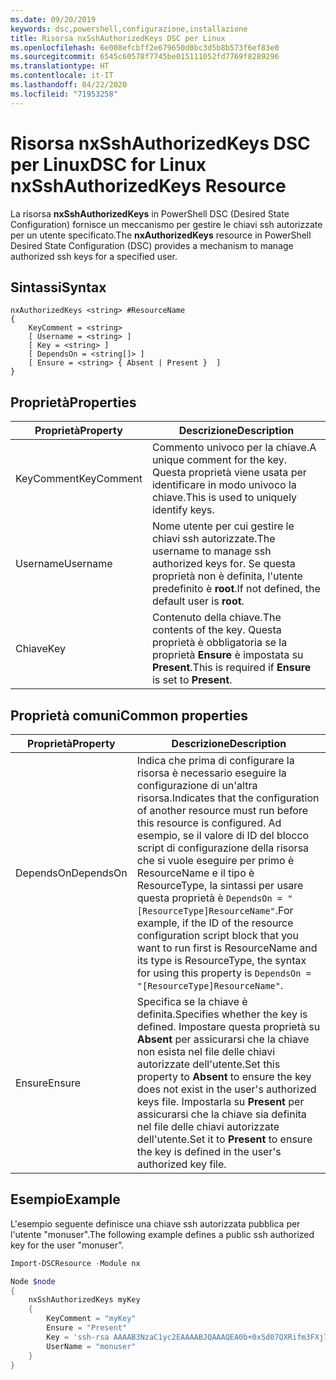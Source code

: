 ```yaml
---
ms.date: 09/20/2019
keywords: dsc,powershell,configurazione,installazione
title: Risorsa nxSshAuthorizedKeys DSC per Linux
ms.openlocfilehash: 6e008efcbff2e679650d0bc3d5b8b573f6ef83e0
ms.sourcegitcommit: 6545c60578f7745be015111052fd7769f8289296
ms.translationtype: HT
ms.contentlocale: it-IT
ms.lasthandoff: 04/22/2020
ms.locfileid: "71953258"
---
```

# <a name="dsc-for-linux-nxsshauthorizedkeys-resource"></a><span data-ttu-id="aeafa-103">Risorsa nxSshAuthorizedKeys DSC per Linux</span><span class="sxs-lookup"><span data-stu-id="aeafa-103">DSC for Linux nxSshAuthorizedKeys Resource</span></span>

<span data-ttu-id="aeafa-104">La risorsa **nxSshAuthorizedKeys** in PowerShell DSC (Desired State Configuration) fornisce un meccanismo per gestire le chiavi ssh autorizzate per un utente specificato.</span><span class="sxs-lookup"><span data-stu-id="aeafa-104">The **nxAuthorizedKeys** resource in PowerShell Desired State Configuration (DSC) provides a mechanism to manage authorized ssh keys for a specified user.</span></span>

## <a name="syntax"></a><span data-ttu-id="aeafa-105">Sintassi</span><span class="sxs-lookup"><span data-stu-id="aeafa-105">Syntax</span></span>

```Syntax
nxAuthorizedKeys <string> #ResourceName
{
    KeyComment = <string>
    [ Username = <string> ]
    [ Key = <string> ]
    [ DependsOn = <string[]> ]
    [ Ensure = <string> { Absent | Present }  ]
}
```

## <a name="properties"></a><span data-ttu-id="aeafa-106">Proprietà</span><span class="sxs-lookup"><span data-stu-id="aeafa-106">Properties</span></span>

|<span data-ttu-id="aeafa-107">Proprietà</span><span class="sxs-lookup"><span data-stu-id="aeafa-107">Property</span></span> |<span data-ttu-id="aeafa-108">Descrizione</span><span class="sxs-lookup"><span data-stu-id="aeafa-108">Description</span></span> |
|---|---|
|<span data-ttu-id="aeafa-109">KeyComment</span><span class="sxs-lookup"><span data-stu-id="aeafa-109">KeyComment</span></span> |<span data-ttu-id="aeafa-110">Commento univoco per la chiave.</span><span class="sxs-lookup"><span data-stu-id="aeafa-110">A unique comment for the key.</span></span> <span data-ttu-id="aeafa-111">Questa proprietà viene usata per identificare in modo univoco la chiave.</span><span class="sxs-lookup"><span data-stu-id="aeafa-111">This is used to uniquely identify keys.</span></span> |
|<span data-ttu-id="aeafa-112">Username</span><span class="sxs-lookup"><span data-stu-id="aeafa-112">Username</span></span> |<span data-ttu-id="aeafa-113">Nome utente per cui gestire le chiavi ssh autorizzate.</span><span class="sxs-lookup"><span data-stu-id="aeafa-113">The username to manage ssh authorized keys for.</span></span> <span data-ttu-id="aeafa-114">Se questa proprietà non è definita, l'utente predefinito è **root**.</span><span class="sxs-lookup"><span data-stu-id="aeafa-114">If not defined, the default user is **root**.</span></span> |
|<span data-ttu-id="aeafa-115">Chiave</span><span class="sxs-lookup"><span data-stu-id="aeafa-115">Key</span></span> |<span data-ttu-id="aeafa-116">Contenuto della chiave.</span><span class="sxs-lookup"><span data-stu-id="aeafa-116">The contents of the key.</span></span> <span data-ttu-id="aeafa-117">Questa proprietà è obbligatoria se la proprietà **Ensure** è impostata su **Present**.</span><span class="sxs-lookup"><span data-stu-id="aeafa-117">This is required if **Ensure** is set to **Present**.</span></span>|

## <a name="common-properties"></a><span data-ttu-id="aeafa-118">Proprietà comuni</span><span class="sxs-lookup"><span data-stu-id="aeafa-118">Common properties</span></span>

|<span data-ttu-id="aeafa-119">Proprietà</span><span class="sxs-lookup"><span data-stu-id="aeafa-119">Property</span></span> |<span data-ttu-id="aeafa-120">Descrizione</span><span class="sxs-lookup"><span data-stu-id="aeafa-120">Description</span></span> |
|---|---|
|<span data-ttu-id="aeafa-121">DependsOn</span><span class="sxs-lookup"><span data-stu-id="aeafa-121">DependsOn</span></span> |<span data-ttu-id="aeafa-122">Indica che prima di configurare la risorsa è necessario eseguire la configurazione di un'altra risorsa.</span><span class="sxs-lookup"><span data-stu-id="aeafa-122">Indicates that the configuration of another resource must run before this resource is configured.</span></span> <span data-ttu-id="aeafa-123">Ad esempio, se il valore di ID del blocco script di configurazione della risorsa che si vuole eseguire per primo è ResourceName e il tipo è ResourceType, la sintassi per usare questa proprietà è `DependsOn = "[ResourceType]ResourceName"`.</span><span class="sxs-lookup"><span data-stu-id="aeafa-123">For example, if the ID of the resource configuration script block that you want to run first is ResourceName and its type is ResourceType, the syntax for using this property is `DependsOn = "[ResourceType]ResourceName"`.</span></span> |
|<span data-ttu-id="aeafa-124">Ensure</span><span class="sxs-lookup"><span data-stu-id="aeafa-124">Ensure</span></span> |<span data-ttu-id="aeafa-125">Specifica se la chiave è definita.</span><span class="sxs-lookup"><span data-stu-id="aeafa-125">Specifies whether the key is defined.</span></span> <span data-ttu-id="aeafa-126">Impostare questa proprietà su **Absent** per assicurarsi che la chiave non esista nel file delle chiavi autorizzate dell'utente.</span><span class="sxs-lookup"><span data-stu-id="aeafa-126">Set this property to **Absent** to ensure the key does not exist in the user's authorized keys file.</span></span> <span data-ttu-id="aeafa-127">Impostarla su **Present** per assicurarsi che la chiave sia definita nel file delle chiavi autorizzate dell'utente.</span><span class="sxs-lookup"><span data-stu-id="aeafa-127">Set it to **Present** to ensure the key is defined in the user's authorized key file.</span></span> |

## <a name="example"></a><span data-ttu-id="aeafa-128">Esempio</span><span class="sxs-lookup"><span data-stu-id="aeafa-128">Example</span></span>

<span data-ttu-id="aeafa-129">L'esempio seguente definisce una chiave ssh autorizzata pubblica per l'utente "monuser".</span><span class="sxs-lookup"><span data-stu-id="aeafa-129">The following example defines a public ssh authorized key for the user "monuser".</span></span>

```powershell
Import-DSCResource -Module nx

Node $node
{
    nxSshAuthorizedKeys myKey
    {
        KeyComment = "myKey"
        Ensure = "Present"
        Key = 'ssh-rsa AAAAB3NzaC1yc2EAAAABJQAAAQEA0b+0xSd07QXRifm3FXj7Pn/DblA6QI5VAkDm6OivFzj3U6qGD1VJ6AAxWPCyMl/qhtpRtxZJDu/TxD8AyZNgc8aN2CljN1hOMbBRvH2q5QPf/nCnnJRaGsrxIqZjyZdYo9ZEEzjZUuMDM5HI1LA9B99k/K6PK2Bc1NLivpu7nbtVG2tLOQs+GefsnHuetsRMwo/+c3LtwYm9M0XfkGjYVCLO4CoFuSQpvX6AB3TedUy6NZ0iuxC0kRGg1rIQTwSRcw+McLhslF0drs33fw6tYdzlLBnnzimShMuiDWiT37WqCRovRGYrGCaEFGTG2e0CN8Co8nryXkyWc6NSDNpMzw== rsa-key-20150401'
        UserName = "monuser"
    }
}
```